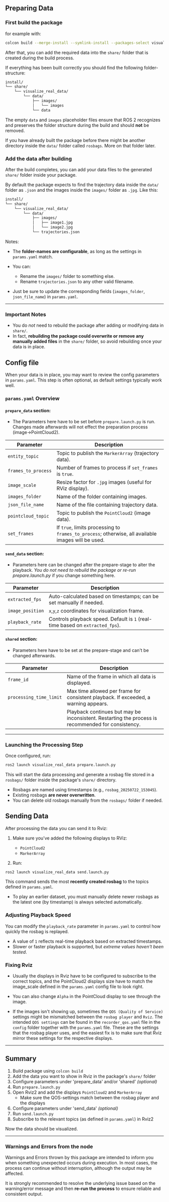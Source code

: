
## Preparing Data

### First build the package

for example with:

```bash
colcon build --merge-install --symlink-install --packages-select visualize_real_data
```


After that, you can add the required data into the `share/` folder that is created during the build process.

If everything has been built correctly you should find the following folder-structure:

```bash
install/
└── share/
    └── visualize_real_data/
        └── data/
            ├── images/
            │   └── images
            └── data
```

The empty `data` and `images` placeholder files ensure that ROS 2 recognizes and preserves the folder structure during the build
and should **not** be removed.


If you have already built the package before there might be another directory inside the `data/`  folder called `rosbags`.
More on that folder later.


### Add the data after building

After the build completes, you can add your data files to the generated `share/` folder inside your package.

By default the package expects to find the trajectory data inside the `data/` folder as `.json`
and the images inside the `images/` folder as `.jpg`. Like this:

```bash
install/
└── share/
    └── visualize_real_data/
        └── data/
            ├── images/
            │   ├── image1.jpg
            │   └── image2.jpg
            └── trajectories.json
```

Notes:

* The **folder-names are configurable**, as long as the settings in `params.yaml` match.
* You can:

  * Rename the `images/` folder to something else.
  * Rename `trajectories.json` to any other valid filename.

* Just be sure to update the corresponding fields (`images_folder`, `json_file_name`) in `params.yaml`.

---

### Important Notes

* You do *not* need to rebuild the package after adding or modifying data in `share/`.
* In fact, **rebuilding the package could overwrite or remove any manually added files** in the `share/` folder,
  so avoid rebuilding once your data is in place.


## Config file

When your data is in place, you may want to review the config parameters in `params.yaml`. This step is often optional, as default settings typically work well.

### `params.yaml` Overview

#### `prepare_data` section:

* The Parameters here have to be set before `prepare.launch.py` is run. Changes made afterwards will not
  effect the preparation process (image->PointCloud2).

| Parameter           | Description                                                                                        |
| ------------------- | -------------------------------------------------------------------------------------------------- |
| `entity_topic`      | Topic to publish the `MarkerArray` (trajectory data).                                              |
| `frames_to_process` | Number of frames to process if `set_frames` is `true`.                                             |
| `image_scale`       | Resize factor for `.jpg` images (useful for RViz display).                                         |
| `images_folder`     | Name of the folder containing images.                                                              |
| `json_file_name`    | Name of the file containing trajectory data.                                                       |
| `pointcloud_topic`  | Topic to publish the `PointCloud2` (image data).                                                   |
| `set_frames`        | If `true`, limits processing to `frames_to_process`; otherwise, all available images will be used. |


#### `send_data` section:

* Parameters here can be changed after the prepare-stage to alter the playback.
  *You do not need to rebuild the package or re-run prepare.launch.py* if you change something here.

| Parameter        | Description                                                                   |
| ---------------- | ----------------------------------------------------------------------------- |
| `extracted_fps`  | Auto-calculated based on timestamps; can be set manually if needed.           |
| `image_position` | `x`,`y`,`z` coordinates for visualization frame.                              |
| `playback_rate`  | Controls playback speed. Default is `1` (real-time based on `extracted_fps`). |


#### `shared` section:

* Parameters here have to be set at the prepare-stage and can't be changed afterwards.

| Parameter               | Description                                                                                        |
| ----------------------- | -------------------------------------------------------------------------------------------------- |
| `frame_id`              | Name of the frame in which all data is displayed.                                                  |
| `processing_time_limit` | Max time allowed per frame for consistent playback. If exceeded, a warning appears.                |
|                         | Playback continues but may be inconsistent. Restarting the process is recommended for consistency. |

---

### Launching the Processing Step

Once configured, run:

```bash
ros2 launch visualize_real_data prepare.launch.py
```

This will start the data processing and generate a rosbag file stored in a `rosbags/` folder inside the package's `share/` directory.

* Rosbags are named using timestamps (e.g., `rosbag_20250722_153045`).
* Existing rosbags **are never overwritten**.
* You can delete old rosbags manually from the `rosbags/` folder if needed.




## Sending Data

After processing the data you can send it to Rviz:

1. Make sure you’ve added the following displays to RViz:

   * `PointCloud2`
   * `MarkerArray`

2. Run:

```bash
ros2 launch visualize_real_data send.launch.py
```

This command sends the most **recently created rosbag** to the topics defined in `params.yaml`.

* To play an earlier dataset, you must manually delete newer rosbags as the latest one (by timestamp) is always selected automatically.


### Adjusting Playback Speed

You can modify the `playback_rate` parameter in `params.yaml` to control how quickly the rosbag is replayed.

* A value of `1` reflects real-time playback based on extracted timestamps.
* Slower or faster playback is supported, but *extreme values haven't been tested*.

### Fixing Rviz

* Usually the displays in Rviz have to be configured to subscribe to the correct topics,
  and the PointCloud2 displays size have to match the image_scale defined in the `params.yaml` config file to look right.
* You can also change `Alpha` in the PointCloud display to see through the image.

* If the images isn't showing up, sometimes the `QOS (Quality of Service)` settings might be mismatched between the `rosbag player` and `Rviz`.
  The intended `QOS settings` can be found in the `recorder_qos.yaml` file in the `config` folder together with the `params.yaml` file.
  These are the settings that the rosbag player uses, and the easiest fix is to make sure that Rviz mirror these settings for the respective displays.

---

## Summary

1. Build package using `colcon build`
2. Add the data you want to show in Rviz in the package's `share/` folder
3. Configure parameters under 'prepare_data' and/or 'shared' *(optional)*
4. Run `prepare.launch.py`
5. Open Rviz2 and add the displays `PointCloud2` and `MarkerArray`
   - Make sure the QOS-settings match between the rosbag player and the displays
6. Configure parameters under 'send_data' *(optional)*
7. Run `send.launch.py`
8. Subscribe to the relevant topics (as defined in `params.yaml`) in Rviz2

Now the data should be visualized.


---

### Warnings and Errors from the node

Warnings and Errors thrown by this package are intended to inform you when something unexpected occurs during execution. In most cases, the process can continue without interruption, although the output may be affected.

It is strongly recommended to resolve the underlying issue based on the warning/error message and then **re-run the process** to ensure reliable and consistent output.
